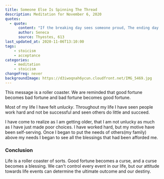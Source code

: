```yaml
---
title: Someone Else Is Spinning The Thread
description: Meditation for November 6, 2020
quotes: 
  - quote:
      content: "If the breaking day sees someone proud, The ending day sees them brought low. No one should put too much trust in triumph, No one should give up hope of trials improving. Clotho mixes one with the other and stops Fortune from resting, spinning every fate around. No one has had so much divine favor That they could guarantee themselves tomorrow. God keeps our lives hurtling on, Spinning in a whirlwind."
      author: Seneca
      source: Thyestes, 613
last_updated_at: 2020-11-06T13:10:00
tags:
    - stoicism
    - acceptance
categories:
    - meditation
    - stoicism
changeFreq: never
backgroundImage: https://d3iwoqnah6ycun.cloudfront.net/IMG_5469.jpg
---
```


This message is a roller coaster. We are reminded that good fortune becomes bad fortune and bad fortune becomes good 
fortune. 

Most of my life I have felt *unlucky*. Throughout my life I have seen people work hard and not be successful and seen 
others do little and succeed.

I have come to realize as I am getting older, that I am not unlucky as much as I have just made poor choices. I have 
worked hard, but my motive have been self-serving. Once I began to put the needs of others(my family) above my needs I 
began to see all the blessings that had been afforded me.   

### Conclusion

Life is a roller coaster of sorts. Good fortune becomes a curse, and a curse becomes a blessing. We can't control every 
event in our life, but our attitude towards life events can determine the ultimate outcome and our destiny.
